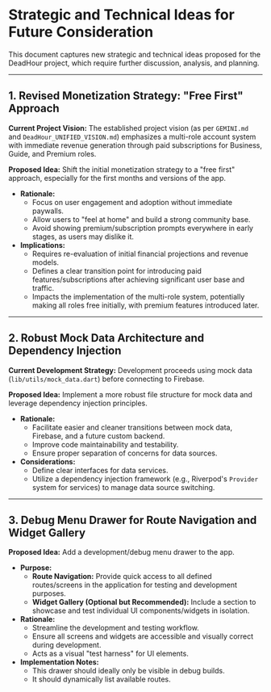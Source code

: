 # Strategic and Technical Ideas for Future Consideration

This document captures new strategic and technical ideas proposed for the DeadHour project, which require further discussion, analysis, and planning.

---

## 1. Revised Monetization Strategy: "Free First" Approach

**Current Project Vision:** The established project vision (as per `GEMINI.md` and `DeadHour_UNIFIED_VISION.md`) emphasizes a multi-role account system with immediate revenue generation through paid subscriptions for Business, Guide, and Premium roles.

**Proposed Idea:** Shift the initial monetization strategy to a "free first" approach, especially for the first months and versions of the app.

*   **Rationale:**
    *   Focus on user engagement and adoption without immediate paywalls.
    *   Allow users to "feel at home" and build a strong community base.
    *   Avoid showing premium/subscription prompts everywhere in early stages, as users may dislike it.
*   **Implications:**
    *   Requires re-evaluation of initial financial projections and revenue models.
    *   Defines a clear transition point for introducing paid features/subscriptions after achieving significant user base and traffic.
    *   Impacts the implementation of the multi-role system, potentially making all roles free initially, with premium features introduced later.

---

## 2. Robust Mock Data Architecture and Dependency Injection

**Current Development Strategy:** Development proceeds using mock data (`lib/utils/mock_data.dart`) before connecting to Firebase.

**Proposed Idea:** Implement a more robust file structure for mock data and leverage dependency injection principles.

*   **Rationale:**
    *   Facilitate easier and cleaner transitions between mock data, Firebase, and a future custom backend.
    *   Improve code maintainability and testability.
    *   Ensure proper separation of concerns for data sources.
*   **Considerations:**
    *   Define clear interfaces for data services.
    *   Utilize a dependency injection framework (e.g., Riverpod's `Provider` system for services) to manage data source switching.

---

## 3. Debug Menu Drawer for Route Navigation and Widget Gallery

**Proposed Idea:** Add a development/debug menu drawer to the app.

*   **Purpose:**
    *   **Route Navigation:** Provide quick access to all defined routes/screens in the application for testing and development purposes.
    *   **Widget Gallery (Optional but Recommended):** Include a section to showcase and test individual UI components/widgets in isolation.
*   **Rationale:**
    *   Streamline the development and testing workflow.
    *   Ensure all screens and widgets are accessible and visually correct during development.
    *   Acts as a visual "test harness" for UI elements.
*   **Implementation Notes:**
    *   This drawer should ideally only be visible in debug builds.
    *   It should dynamically list available routes.
